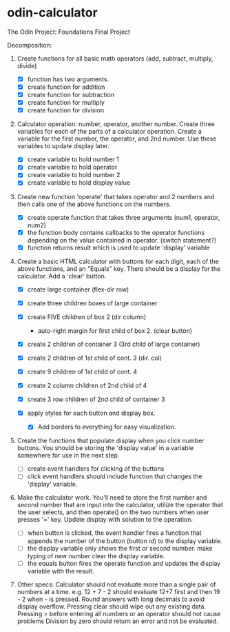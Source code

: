 # odin-calculator
The Odin Project: Foundations Final Project

Decomposition:

1. Create functions for all basic math operators (add, subtract, multiply, divide)
    - [X] function has two arguments.
    - [X] create function for addition
    - [X] create function for subtraction
    - [X] create function for multiply
    - [X] create function for division

2. Calculator operation: number, operator, another number. 
    Create three variables for each of the parts of a calculator operation.
    Create a variable for the first number, the operator, and 2nd number.
    Use these variables to update display later.

    - [X] create variable to hold number 1
    - [X] create variable to hold operator 
    - [X] create variable to hold number 2
    - [X] create variable to hold display value

3. Create new function 'operate' that takes operator and 2 numbers and
    then calls one of the above functions on the numbers.
    
    - [X] create operate function that takes three arguments (num1, operator, num2)
    - [X] the function body contains callbacks to the operator functions depending on the value contained in operator. (switch statement?)
    - [X] function returns result which is used to update 'display' variable

4. Create a basic HTML calculator with buttons for each digit,
    each of the above functions, and an "Equals" key.
    There should be a display for the calculator.
    Add a 'clear' button.
    - [X] create large container (flex-dir row)
    - [X] create three children boxes of large container
    - [X] create FIVE children of box 2 (dir column)
        - auto-right margin for first child of box 2. (clear button)
    - [X] create 2 children of container 3 (3rd child of large container)
    - [X] create 2 children of 1st child of cont. 3 (dir. col)
    - [X] create 9 children of 1st child of cont. 4
    - [X] create 2 column children of 2nd child of 4
    - [X] create 3 row children of 2nd child of container 3

    - [X] apply styles for each button and display box.
        - [X] Add borders to everything for easy visualization.
    

5. Create the functions that populate display when you click number buttons. You should be storing the 'display value' in a variable somewhere for use in the next step.

    - [ ] create event handlers for clicking of the buttons
    - [ ] click event handlers should include function that changes the 'display' variable.

6. Make the calculator work. You'll need to store the first number and second number
    that are input into the calculator, utilize the operator that the user
    selects, and then operate() on the two numbers when user presses '=' key.
    Update display with solution to the operation.
    - [ ] when button is clicked, the event handler fires a function that appends the
        number of the button (button id) to the display variable.
    - [ ] the display variable only shows the first or second number. make typing of new 
        number clear the display variable.
    - [ ] the equals button fires the operate function and updates the display variable
        with the result.

7. Other specs: 
    Calculator should not evaluate more than a single pair of numbers at a time.
    e.g. 12 + 7 - 2 should evaluate 12+7 first and then 19 - 2 when - is pressed.
    Round answers with long decimals to avoid display overflow.
    Pressing clear should wipe out any existing data.
    Pressing = before entering all numbers or an operator should not cause problems
    Division by zero should return an error and not be evaluated.
